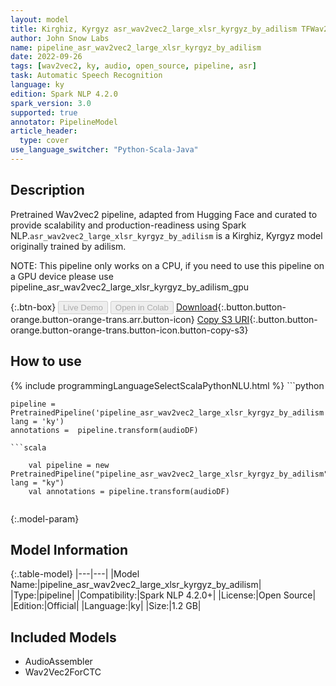 ```yaml
---
layout: model
title: Kirghiz, Kyrgyz asr_wav2vec2_large_xlsr_kyrgyz_by_adilism TFWav2Vec2ForCTC from adilism
author: John Snow Labs
name: pipeline_asr_wav2vec2_large_xlsr_kyrgyz_by_adilism
date: 2022-09-26
tags: [wav2vec2, ky, audio, open_source, pipeline, asr]
task: Automatic Speech Recognition
language: ky
edition: Spark NLP 4.2.0
spark_version: 3.0
supported: true
annotator: PipelineModel
article_header:
  type: cover
use_language_switcher: "Python-Scala-Java"
---
```


## Description

Pretrained Wav2vec2  pipeline, adapted from Hugging Face and curated to provide scalability and production-readiness using Spark NLP.`asr_wav2vec2_large_xlsr_kyrgyz_by_adilism` is a Kirghiz, Kyrgyz model originally trained by adilism.

NOTE: This pipeline only works on a CPU, if you need to use this pipeline on a GPU device please use pipeline_asr_wav2vec2_large_xlsr_kyrgyz_by_adilism_gpu

{:.btn-box}
<button class="button button-orange" disabled>Live Demo</button>
<button class="button button-orange" disabled>Open in Colab</button>
[Download](https://s3.amazonaws.com/auxdata.johnsnowlabs.com/public/models/pipeline_asr_wav2vec2_large_xlsr_kyrgyz_by_adilism_ky_4.2.0_3.0_1664194401869.zip){:.button.button-orange.button-orange-trans.arr.button-icon}
[Copy S3 URI](s3://auxdata.johnsnowlabs.com/public/models/pipeline_asr_wav2vec2_large_xlsr_kyrgyz_by_adilism_ky_4.2.0_3.0_1664194401869.zip){:.button.button-orange.button-orange-trans.button-icon.button-copy-s3}

## How to use



<div class="tabs-box" markdown="1">
{% include programmingLanguageSelectScalaPythonNLU.html %}
```python

    pipeline = PretrainedPipeline('pipeline_asr_wav2vec2_large_xlsr_kyrgyz_by_adilism', lang = 'ky')
    annotations =  pipeline.transform(audioDF)
    
```
```scala

    val pipeline = new PretrainedPipeline("pipeline_asr_wav2vec2_large_xlsr_kyrgyz_by_adilism", lang = "ky")
    val annotations = pipeline.transform(audioDF)
    
```
</div>

{:.model-param}
## Model Information

{:.table-model}
|---|---|
|Model Name:|pipeline_asr_wav2vec2_large_xlsr_kyrgyz_by_adilism|
|Type:|pipeline|
|Compatibility:|Spark NLP 4.2.0+|
|License:|Open Source|
|Edition:|Official|
|Language:|ky|
|Size:|1.2 GB|

## Included Models

- AudioAssembler
- Wav2Vec2ForCTC